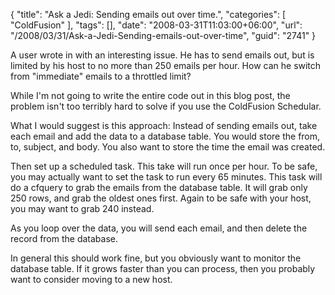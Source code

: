 {
	"title": "Ask a Jedi: Sending emails out over time.",
	"categories": [
		"ColdFusion"
	],
	"tags": [],
	"date": "2008-03-31T11:03:00+06:00",
	"url": "/2008/03/31/Ask-a-Jedi-Sending-emails-out-over-time",
	"guid": "2741"
}

A user wrote in with an interesting issue. He has to send emails out, but is limited by his host to no more than 250 emails per hour. How can he switch from "immediate" emails to a throttled limit?

While I'm not going to write the entire code out in this blog post, the problem isn't too terribly hard to solve if you use the ColdFusion Schedular. 

What I would suggest is this approach: Instead of sending emails out, take each email and add the data to a database table. You would store the from, to, subject, and body. You also want to store the time the email was created.

Then set up a scheduled task. This take will run once per hour. To be safe, you may actually want to set the task to run every 65 minutes. This task will do a cfquery to grab the emails from the database table. It will grab only 250 rows, and grab the oldest ones first. Again to be safe with your host, you may want to grab 240 instead.

As you loop over the data, you will send each email, and then delete the record from the database. 

In general this should work fine, but you obviously want to monitor the database table. If it grows faster than you can process, then you probably want to consider moving to a new host.